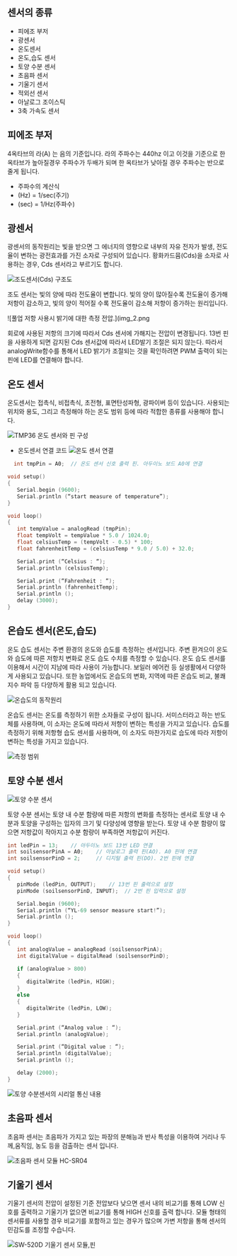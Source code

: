 ## 센서의 종류

- 피에조 부저
- 광센서
- 온도센서
- 온도,습도 센서
- 토양 수분 센서
- 초음파 센서
- 기울기 센서
- 적외선 센서
- 아날로그 조이스틱
- 3축 가속도 센서

## 피에조 부저

4옥타브의 라(A) 는 음의 기준입니다. 라의 주파수는 440hz 이고 이것을 기준으로 한 옥타브가 높아질경우 주파수가 두배가 되며 한 옥타브가 낮아질 경우 주파수는 반으로 줄게 됩니다.

- 주파수의 계산식
 - (Hz) = 1/sec(주기)
 - (sec) = 1/Hz(주파수)


## 광센서

광센서의 동작원리는 빛을 받으면 그 에너지의 영향으로 내부의 자유 전자가 발생, 전도율이 변하는 광전효과를 가진 소자로 구성되어 있습니다. 황화카드뮴(Cds)을 소자로 사용하는 경우, 
Cds 센서라고 부르기도 합니다.

![조도센서(Cds) 구조도](img_1.png)

조도 센서는 빛의 양에 따라 전도율이 변합니다. 빛의 양이 많아질수록 전도율이 증가해 저항이 감소하고, 빛의 양이 적어질 수록 전도율이 감소해 저항이 증가하는 원리입니다.

![풀업 저항 사용시 밝기에 대한 측정 전압.](img_2.png

회로에 사용된 저항의 크기에 따라서 Cds 센서에 가해지는 전압이 변경됩니다. 13번 핀을 사용하게 되면 감지된 Cds 센서값에 따라서 LED발기 조절은 되지 않는다. 따라서 analogWrite함수를 통해서 LED 밝기가 조절되는 것을 확인하려면 PWM 출력이 되는 핀에 LED를 연결해야 합니다.


## 온도 센서
온도센서는 접촉식, 비접촉식, 초전형, 표면탄성파형, 광파이버 등이 있습니다. 
사용되는 위치와 용도, 그리고 측정해야 하는 온도 범위 등에 따라 적합한 종류를 사용해야 합니다.

![TMP36 온도 센서와 핀 구성](img_3.png)

- 온도센서 연결 코드
![온도 센서 연결](img_6.png)
```c++
  int tmpPin = A0; 	// 온도 센서 신호 출력 핀. 아두이노 보드 A0에 연결

void setup()
{
   Serial.begin (9600);
   Serial.println (“start measure of temperature”);
}

void loop()
{
   int tempValue = analogRead (tmpPin);
   float tempVolt = tempValue * 5.0 / 1024.0;
   float celsiusTemp = (tempVolt - 0.5) * 100;
   float fahrenheitTemp = (celsiusTemp * 9.0 / 5.0) + 32.0;

   Serial.print (“Celsius : “);
   Serial.println (celsiusTemp);

   Serial.print (“Fahrenheit : “);
   Serial.println (fahrenheitTemp);
   Serial.println ();
   delay (3000);
}
```

## 온습도 센서(온도,습도)
온도 습도 센서는 주변 환경의 온도와 습도를 측정하는 센서입니다. 주변 환겨으이 온도와 습도에 따른 저항치 변화로 온도 습도 수치를 측정할 수 있습니다. 온도 습도 센서를 이용해서 시간이 지남에 따라 사용이 가능합니다.
보일러 에어컨 등 실생활에서 다양하게 사용되고 있습니다. 또한 농업에서도 온습도의 변화, 지역에 따른 온습도 비교, 불쾌지수 파악 등 다양하게 활용 되고 있습니다.

![온습도의 동작원리](img_7.png)

온습도 센서는 온도를 측정하기 위한 소자들로 구성이 됩니다. 
서미스터라고 하는 반도체를 사용하며, 이 소자는 온도에 따라서 저항이 변하는 특성을 가지고 있습니다. 
습도를 측정하기 위해 저항형 습도 센서를 사용하며, 이 소자도 마찬가지로 습도에 따라 저항이 변하는 특성을 가지고 있습니다.

![측정 범위](img_8.png)



## 토양 수분 센서

![토양 수분 센서](img_9.png)

토양 수분 센서는 토양 내 수분 함량에 따른 저항의 변화를 측정하는 센서로 토양 내 수분과 토양을 구성하는 입자의 크기 및 다양성에 영향을 받는다.
토양 내 수분 함량이 많으면 저항값이 작아지고 수분 함량이 부족하면 저항값이 커진다.

```c++
int ledPin = 13; 	// 아두이노 보드 13번 LED 연결
int soilsensorPinA = A0; 	// 아날로그 출력 핀(AO). A0 핀에 연결
int soilsensorPinD = 2;  	// 디지털 출력 핀(DO). 2번 핀에 연결

void setup()
{
   pinMode (ledPin, OUTPUT); 	// 13번 핀 출력으로 설정
   pinMode (soilsensorPinD, INPUT);  // 2번 핀 입력으로 설정

   Serial.begin (9600);
   Serial.println (“YL-69 sensor measure start!”);
   Serial.println ();
}

void loop()
{
   int analogValue = analogRead (soilsensorPinA);
   int digitalValue = digitalRead (soilsensorPinD);

   if (analogValue > 800)
   {
      digitalWrite (ledPin, HIGH);
   }
   else
   {
      digitalWrite (ledPin, LOW);
   }

   Serial.print (“Analog value : “);
   Serial.println (analogValue);

   Serial.print (“Digital value : “);
   Serial.println (digitalValue);
   Serial.println ();

   delay (2000);
}

```

![토양 수분센서의 시리얼 통신 내용](img_10.png)

## 초음파 센서
초음파 센서는 초음파가 가지고 있는 파장의 분해능과 반사 특성을 이용하여 거리나 두께,움직임, 농도 등을 검출하는 센서 입니다.

![초음파 센서 모듈 HC-SR04](img_11.png)

## 기울기 센서
기울기 센서의 전압이 설정된 기준 전압보다 낮으면 센서 내의 비교기를 통해 LOW 신호를 출력하고 기울기가 없으면 비교기를 통해 HIGH 신호를 출력 합니다. 
모듈 형태의 센서류를 사용할 경우 비교기를 포함하고 있는 경우가 많으며 가변 저항을 통해 센서의 민감도를 조정할 수습니다.

![SW-520D 기울기 센서 모듈,핀](img_12.png)